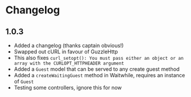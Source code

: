 # Changelog

## 1.0.3

- Added a changelog (thanks captain obvious!)
- Swapped out cURL in favour of GuzzleHttp
- This also fixes `curl_setopt(): You must pass either an object or an array with the CURLOPT_HTTPHEADER argument`
- Added a `Guest` model that can be served to any create guest method
- Added a `createWaitingGuest` method in Waitwhile, requires an instance of `Guest`
- Testing some controllers, ignore this for now